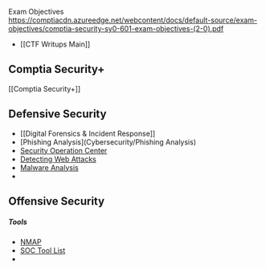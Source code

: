 Exam Objectives
https://comptiacdn.azureedge.net/webcontent/docs/default-source/exam-objectives/comptia-security-sy0-601-exam-objectives-(2-0).pdf

+ [[CTF Writups Main]]
## Comptia Security+
[[Comptia Security+]]

## Defensive Security
- [[Digital Forensics & Incident Response]]
- [Phishing Analysis](Cybersecurity/Phishing Analysis)
- [Security Operation Center](Cybersecurity/SOC)
- [Detecting Web Attacks](Cybersecurity/DWA)
- [Malware Analysis](Cybersecurity/MalwareAnalysis)
- 
## Offensive Security
##### Tools
+ [NMAP](Cybersecurity/NMAP)
+ [SOC Tool List](Cybersecurity/SOC_TOOLS)
+ 